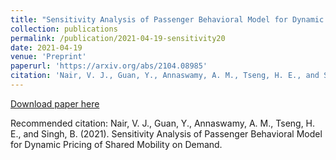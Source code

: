 ```yaml
---
title: "Sensitivity Analysis of Passenger Behavioral Model for Dynamic Pricing of Shared Mobility on Demand"
collection: publications
permalink: /publication/2021-04-19-sensitivity20
date: 2021-04-19
venue: 'Preprint'
paperurl: 'https://arxiv.org/abs/2104.08985'
citation: 'Nair, V. J., Guan, Y., Annaswamy, A. M., Tseng, H. E., and Singh, B. (2021). Sensitivity Analysis of Passenger Behavioral Model for Dynamic Pricing of Shared Mobility on Demand.'
---
```


<a href='https://arxiv.org/abs/2104.08985'>Download paper here</a>

Recommended citation: Nair, V. J., Guan, Y., Annaswamy, A. M., Tseng, H. E., and Singh, B. (2021). Sensitivity Analysis of Passenger Behavioral Model for Dynamic Pricing of Shared Mobility on Demand.